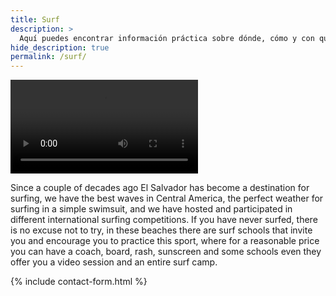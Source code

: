 ```yaml
---
title: Surf
description: >
  Aquí puedes encontrar información práctica sobre dónde, cómo y con quién surfear
hide_description: true
permalink: /surf/
---
```


![Volcano](/assets/mp4/surf/surf-video.mp4)


Since a couple of decades ago El Salvador has become a destination for surfing, we have the best waves in Central America, the perfect weather for surfing in a simple swimsuit, and we have hosted and participated in different international surfing competitions. If you have never surfed, there is no excuse not to try, in these beaches there are surf schools that invite you and encourage you to practice this sport, where for a reasonable price you can have a coach, board, rash, sunscreen and some schools even they offer you a video session and an entire surf camp.

{% include contact-form.html %}
